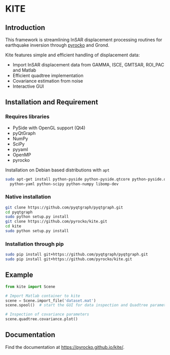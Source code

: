 # KITE
## Introduction
This framework is streamlining InSAR displacement processing routines for earthquake inversion through [pyrocko](http://www.pyrocko.org) and Grond.

Kite features simple and efficient handling of displacement data:

* Import InSAR displacement data from GAMMA, ISCE, GMTSAR, ROI_PAC and Matlab
* Efficient quadtree implementation
* Covariance estimation from noise
* Interactive GUI


## Installation and Requirement

### Requires libraries

* PySide with OpenGL support (Qt4)
* pyQtGraph
* NumPy
* SciPy
* pyyaml
* OpenMP
* pyrocko

Installation on Debian based distributions with `apt`

```sh
sudo apt-get install python-pyside python-pyside.qtcore python-pyside.qtopengl\
  python-yaml python-scipy python-numpy libomp-dev
```

### Native installation

```sh
git clone https://github.com/pyqtgraph/pyqtgraph.git
cd pyqtgraph
sudo python setup.py install
git clone https://github.com/pyrocko/kite.git
cd kite
sudo python setup.py install
```

### Installation through pip

```sh
sudo pip install git+https://github.com/pyqtgraph/pyqtgraph.git
sudo pip install git+https://github.com/pyrocko/kite.git
```

## Example
```python
from kite import Scene

# Import Matlab container to kite
scene = Scene.import_file('dataset.mat')
scene.spool()  # start the GUI for data inspection and Quadtree parametrisation

# Inspection of covariance parameters
scene.quadtree.covariance.plot()
```

## Documentation
Find the documentation at https://pyrocko.github.io/kite/.
